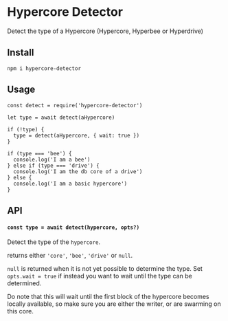 # Hypercore Detector

Detect the type of a Hypercore (Hypercore, Hyperbee or Hyperdrive)

## Install

`npm i hypercore-detector`

## Usage

```
const detect = require('hypercore-detector')

let type = await detect(aHypercore)

if (!type) {
  type = detect(aHypercore, { wait: true })
}

if (type === 'bee') {
  console.log('I am a bee')
} else if (type === 'drive') {
  console.log('I am the db core of a drive')
} else {
  console.log('I am a basic hypercore')
}

```

## API

#### `const type = await detect(hypercore, opts?)`

Detect the type of the `hypercore`.

returns either `'core'`, `'bee'`, `'drive'` or `null`.

`null` is returned when it is not yet possible to determine the type. Set `opts.wait = true` if instead you want to wait until the  type can be determined. 

Do note that this will wait until the first block of the hypercore becomes locally available, so make sure you are either the writer, or are swarming on this core.
